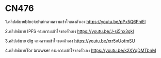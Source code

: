 # CN476

1.คลิปอธิบายblockchainตามความเข้าใจของตัวเอง
<https://youtu.be/pPx5Q6FhiEI>

2.คลิปอธิบาย IPFS ตามความเข้าใจของตัวเอง
<https://youtu.be/J-si5hx3gkI>

3.คลิปอธิบาย dig ตามความเข้าใจของตัวเอง
<https://youtu.be/xrr5vUofmSU>

4.คลิปอธิบายTor browser ตามความเข้าใจของตัวเอง
<https://youtu.be/k2XYqDMTbnM>
